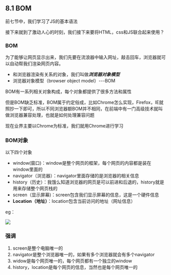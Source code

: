 ## 8.1 BOM

前七节中，我们学习了JS的基本语法

接下来就到了激动人心的时刻，我们接下来要将HTML，css和JS联合起来使用？

### BOM

为了能够让网页显示出来，我们先要在流浪器中输入网址，敲击回车，浏览器就可以自动帮我们渲染网页内容。

* 和浏览器渲染有关系的对象，我们叫做***浏览器对象模型***
* 浏览器对象模型（browser object model）---BOM

BOM有一系列相关对象构成，每个对象都提供了很多方法和属性

但是BOM缺乏标准，BOM属于约定俗成，比如Chrome怎么实现，Firefox，IE就照抄一下即可，所以不同浏览器额BOM并不相同，在前端中有一门高级技术就叫做浏览器兼容处理，也就是如何处理兼容问题

现在业界主要以Chrome为标准，我们就用Chrome进行学习

### BOM对象

以下四个对象

*  window(窗口)：window是整个网页的框架，每个网页的内容都是装在window里面的
* navigator（浏览器）：navigator里面存储的是浏览器的相关信息
* history（历史）：我饿么知道浏览器的网页是可以前进和后退的，history就是用来存储整个网页栈的
* screen（显示屏幕)：screen包含我们显示屏幕的信息，这是一个硬件信息
* **Location（地址）**：location包含当前访问的地址（网址信息）

eg：

![](https://style.youkeda.com/img/course/f4/8/1.jpeg?x-oss-process=image/resize,w_800/watermark,image_d2F0ZXJtYXNrLnBuZz94LW9zcy1wcm9jZXNzPWltYWdlL3Jlc2l6ZSx3XzEwMA==,t_60,g_se,x_10,y_10)

### 强调

1. screen是整个电脑唯一的
2. navigator是整个浏览器唯一的，如果有多个浏览器就会有多个navigator
3. widow是每个网页唯一的，每个网页都有一个独立的window
4. history，location是每个网页的信息，当然也是每个网页唯一的